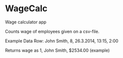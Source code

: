 # WageCalc
Wage calculator app

Counts wage of employees given on a csv-file. 

Example Data Row:
John Smith, 8, 26.3.2014, 13:15, 2:00

Returns wage as
1, John Smith, $2534.00
(example)
